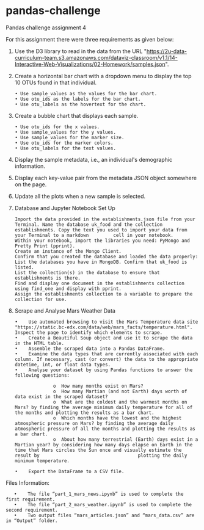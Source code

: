 # pandas-challenge
Pandas challenge assignment 4

For this assignment there were three requirements as given below:

1. Use the D3 library to read in the data from the URL "https://2u-data-curriculum-team.s3.amazonaws.com/dataviz-classroom/v1.1/14-Interactive-Web-Visualizations/02-Homework/samples.json".
2. Create a horizontal bar chart with a dropdown menu to display the top 10 OTUs found in that individual.

       • Use sample_values as the values for the bar chart.
       • Use otu_ids as the labels for the bar chart.
       • Use otu_labels as the hovertext for the chart.
       
3. Create a bubble chart that displays each sample.

       • Use otu_ids for the x values.
       • Use sample_values for the y values.
       • Use sample_values for the marker size.
       • Use otu_ids for the marker colors.
       • Use otu_labels for the text values.

4. Display the sample metadata, i.e., an individual's demographic information.
5. Display each key-value pair from the metadata JSON object somewhere on the page.
6. Update all the plots when a new sample is selected.

1. Database and Jupyter Notebook Set Up

       Import the data provided in the establishments.json file from your Terminal. Name the database uk_food and the collection establishments. Copy the text you used to import your data from your Terminal to a markdown         cell in your notebook.
       Within your notebook, import the libraries you need: PyMongo and Pretty Print (pprint).
       Create an instance of the Mongo Client.
       Confirm that you created the database and loaded the data properly:
       List the databases you have in MongoDB. Confirm that uk_food is listed.
       List the collection(s) in the database to ensure that establishments is there.
       Find and display one document in the establishments collection using find_one and display with pprint.
       Assign the establishments collection to a variable to prepare the collection for use.

3. Scrape and Analyse Mars Weather Data
       
       •	Use automated browsing to visit the Mars Temperature data site "https://static.bc-edx.com/data/web/mars_facts/temperature.html". Inspect the page to identify which elements to scrape.
       •	Create a Beautiful Soup object and use it to scrape the data in the HTML table.
       •	Assemble the scraped data into a Pandas DataFrame.
       •	Examine the data types that are currently associated with each column. If necessary, cast (or convert) the data to the appropriate datetime, int, or float data types.
       •	Analyse your dataset by using Pandas functions to answer the following questions:
   
                     o	How many months exist on Mars?
                     o	How many Martian (and not Earth) days worth of data exist in the scraped dataset?
                     o	What are the coldest and the warmest months on Mars? by finding the average minimum daily temperature for all of the months and plotting the results as a bar chart.
                     o	Which months have the lowest and the highest atmospheric pressure on Mars? by finding the average daily atmospheric pressure of all the months and plotting the results as a bar chart.
                     o	About how many terrestrial (Earth) days exist in a Martian year? by considering how many days elapse on Earth in the time that Mars circles the Sun once and visually estimate the result by                                    plotting the daily minimum temperature.

       •	Export the DataFrame to a CSV file.

Files Information:

       •	The file “part_1_mars_news.ipynb” is used to complete the first requirement.
       •	The file “part_2_mars_weather.ipynb” is used to complete the second requirement.
       •	Two output files “mars_articles.json” and “mars_data.csv” are in “Output” folder.

             
